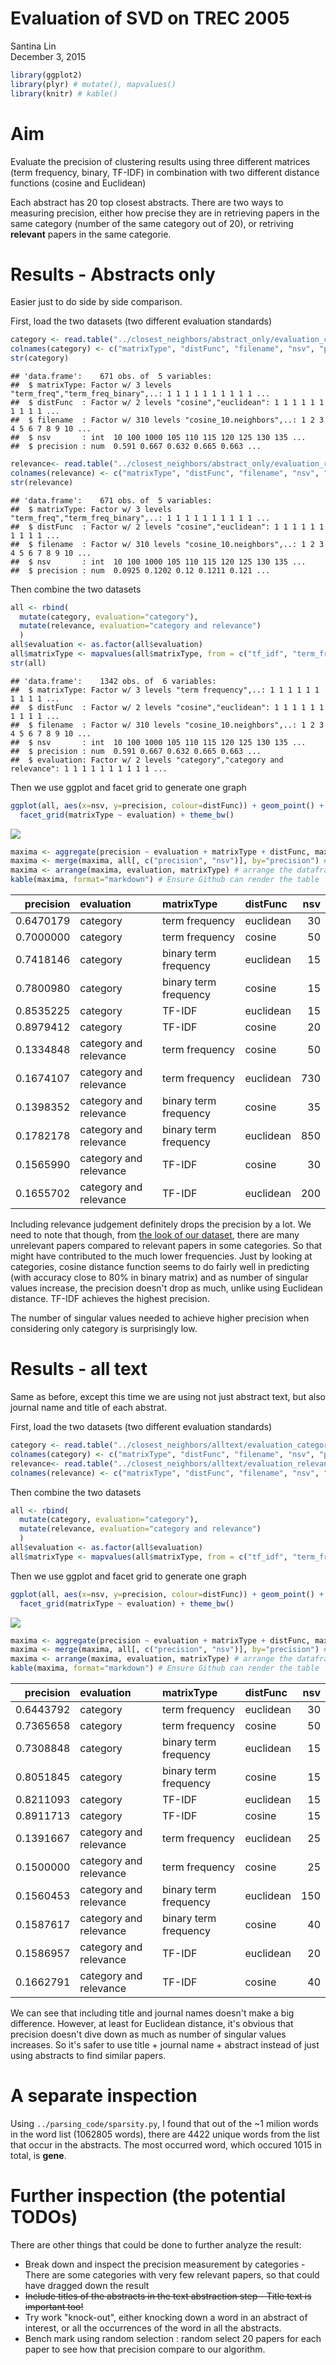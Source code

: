 # Evaluation of SVD on TREC 2005
Santina Lin  
December 3, 2015  


```r
library(ggplot2)
library(plyr) # mutate(), mapvalues()
library(knitr) # kable()
```

# Aim 

Evaluate the precision of clustering results using three different matrices (term frequency, binary, TF-IDF) in combination with two different distance functions (cosine and Euclidean) 

Each abstract has 20 top closest abstracts. There are two ways to measuring precision, either how precise they are in retrieving papers in the same category (number of the same category out of 20), or retriving **relevant** papers in the same categorie. 

# Results - Abstracts only 
Easier just to do side by side comparison. 

First, load the two datasets (two different evaluation standards)

```r
category <- read.table("../closest_neighbors/abstract_only/evaluation_category.result")
colnames(category) <- c("matrixType", "distFunc", "filename", "nsv", "precision")
str(category)
```

```
## 'data.frame':	671 obs. of  5 variables:
##  $ matrixType: Factor w/ 3 levels "term_freq","term_freq_binary",..: 1 1 1 1 1 1 1 1 1 1 ...
##  $ distFunc  : Factor w/ 2 levels "cosine","euclidean": 1 1 1 1 1 1 1 1 1 1 ...
##  $ filename  : Factor w/ 310 levels "cosine_10.neighbors",..: 1 2 3 4 5 6 7 8 9 10 ...
##  $ nsv       : int  10 100 1000 105 110 115 120 125 130 135 ...
##  $ precision : num  0.591 0.667 0.632 0.665 0.663 ...
```

```r
relevance<- read.table("../closest_neighbors/abstract_only/evaluation_relevance.result")
colnames(relevance) <- c("matrixType", "distFunc", "filename", "nsv", "precision")
str(relevance)
```

```
## 'data.frame':	671 obs. of  5 variables:
##  $ matrixType: Factor w/ 3 levels "term_freq","term_freq_binary",..: 1 1 1 1 1 1 1 1 1 1 ...
##  $ distFunc  : Factor w/ 2 levels "cosine","euclidean": 1 1 1 1 1 1 1 1 1 1 ...
##  $ filename  : Factor w/ 310 levels "cosine_10.neighbors",..: 1 2 3 4 5 6 7 8 9 10 ...
##  $ nsv       : int  10 100 1000 105 110 115 120 125 130 135 ...
##  $ precision : num  0.0925 0.1202 0.12 0.1211 0.121 ...
```

Then combine the two datasets 

```r
all <- rbind( 
  mutate(category, evaluation="category"), 
  mutate(relevance, evaluation="category and relevance")
  )
all$evaluation <- as.factor(all$evaluation)
all$matrixType <- mapvalues(all$matrixType, from = c("tf_idf", "term_freq", "term_freq_binary"), to = c("TF-IDF", "term frequency", "binary term frequency"))
str(all)
```

```
## 'data.frame':	1342 obs. of  6 variables:
##  $ matrixType: Factor w/ 3 levels "term frequency",..: 1 1 1 1 1 1 1 1 1 1 ...
##  $ distFunc  : Factor w/ 2 levels "cosine","euclidean": 1 1 1 1 1 1 1 1 1 1 ...
##  $ filename  : Factor w/ 310 levels "cosine_10.neighbors",..: 1 2 3 4 5 6 7 8 9 10 ...
##  $ nsv       : int  10 100 1000 105 110 115 120 125 130 135 ...
##  $ precision : num  0.591 0.667 0.632 0.665 0.663 ...
##  $ evaluation: Factor w/ 2 levels "category","category and relevance": 1 1 1 1 1 1 1 1 1 1 ...
```

Then we use ggplot and facet grid to generate one graph 

```r
ggplot(all, aes(x=nsv, y=precision, colour=distFunc)) + geom_point() + 
  facet_grid(matrixType ~ evaluation) + theme_bw()
```

![](evaluation_termfreq_files/figure-html/unnamed-chunk-4-1.png) 


```r
maxima <- aggregate(precision ~ evaluation + matrixType + distFunc, max, data=all)  # see maximum of all combinations 
maxima <- merge(maxima, all[, c("precision", "nsv")], by="precision") # bring in the number of nsv 
maxima <- arrange(maxima, evaluation, matrixType) # arrange the dataframe
kable(maxima, format="markdown") # Ensure Github can render the table
```



| precision|evaluation             |matrixType            |distFunc  | nsv|
|---------:|:----------------------|:---------------------|:---------|---:|
| 0.6470179|category               |term frequency        |euclidean |  30|
| 0.7000000|category               |term frequency        |cosine    |  50|
| 0.7418146|category               |binary term frequency |euclidean |  15|
| 0.7800980|category               |binary term frequency |cosine    |  15|
| 0.8535225|category               |TF-IDF                |euclidean |  15|
| 0.8979412|category               |TF-IDF                |cosine    |  20|
| 0.1334848|category and relevance |term frequency        |cosine    |  50|
| 0.1674107|category and relevance |term frequency        |euclidean | 730|
| 0.1398352|category and relevance |binary term frequency |cosine    |  35|
| 0.1782178|category and relevance |binary term frequency |euclidean | 850|
| 0.1565990|category and relevance |TF-IDF                |cosine    |  30|
| 0.1655702|category and relevance |TF-IDF                |euclidean | 200|

Including relevance judgement definitely drops the precision by a lot. We need to note that though, from [the look of our dataset](abstracts.md), there are many unrelevant papers compared to relevant papers in some categories. So that might have contributed to the much lower frequencies. Just by looking at categories, cosine distance function seems to do fairly well in predicting (with accuracy close to 80% in binary matrix) and as number of singular values increase, the precision doesn't drop as much, unlike using Euclidean distance. TF-IDF achieves the highest precision. 

The number of singular values needed to achieve higher precision when considering only category is surprisingly low. 


# Results - all text 
Same as before, except this time we are using not just abstract text, but also journal name and title of each abstrat. 

First, load the two datasets (two different evaluation standards)

```r
category <- read.table("../closest_neighbors/alltext/evaluation_category.result")
colnames(category) <- c("matrixType", "distFunc", "filename", "nsv", "precision")
relevance<- read.table("../closest_neighbors/alltext/evaluation_relevance.result")
colnames(relevance) <- c("matrixType", "distFunc", "filename", "nsv", "precision")
```

Then combine the two datasets 

```r
all <- rbind( 
  mutate(category, evaluation="category"), 
  mutate(relevance, evaluation="category and relevance")
  )
all$evaluation <- as.factor(all$evaluation)
all$matrixType <- mapvalues(all$matrixType, from = c("tf_idf", "term_freq", "term_freq_binary"), to = c("TF-IDF", "term frequency", "binary term frequency"))
```

Then we use ggplot and facet grid to generate one graph 

```r
ggplot(all, aes(x=nsv, y=precision, colour=distFunc)) + geom_point() + 
  facet_grid(matrixType ~ evaluation) + theme_bw()
```

![](evaluation_termfreq_files/figure-html/unnamed-chunk-8-1.png) 


```r
maxima <- aggregate(precision ~ evaluation + matrixType + distFunc, max, data=all)  # see maximum of all combinations 
maxima <- merge(maxima, all[, c("precision", "nsv")], by="precision") # bring in the number of nsv 
maxima <- arrange(maxima, evaluation, matrixType) # arrange the dataframe
kable(maxima, format="markdown") # Ensure Github can render the table
```



| precision|evaluation             |matrixType            |distFunc  | nsv|
|---------:|:----------------------|:---------------------|:---------|---:|
| 0.6443792|category               |term frequency        |euclidean |  30|
| 0.7365658|category               |term frequency        |cosine    |  50|
| 0.7308848|category               |binary term frequency |euclidean |  15|
| 0.8051845|category               |binary term frequency |cosine    |  15|
| 0.8211093|category               |TF-IDF                |euclidean |  15|
| 0.8911713|category               |TF-IDF                |cosine    |  15|
| 0.1391667|category and relevance |term frequency        |euclidean |  25|
| 0.1500000|category and relevance |term frequency        |cosine    |  25|
| 0.1560453|category and relevance |binary term frequency |euclidean | 150|
| 0.1587617|category and relevance |binary term frequency |cosine    |  40|
| 0.1586957|category and relevance |TF-IDF                |euclidean |  20|
| 0.1662791|category and relevance |TF-IDF                |cosine    |  40|


We can see that including title and journal names doesn't make a big difference. However, at least for Euclidean distance, it's obvious that precision doesn't dive down as much as number of singular values increases. So it's safer to use title + journal name + abstract instead of just using abstracts to find similar papers. 

# A separate inspection 

Using `../parsing_code/sparsity.py`, I found that out of the ~1 milion words in the word list (1062805 words), there are 4422 unique words from the list that occur in the abstracts. The most occurred word, which occured 1015 in total, is **gene**. 

# Further inspection (the potential TODOs)

There are other things that could be done to further analyze the result:

- Break down and inspect the precision measurement by categories -  There are some categories with very few relevant papers, so that could have dragged down the result
-  ~~Include titles of the abstracts in the text abstraction step - Title text is important too!~~ 
-  Try work "knock-out", either knocking down a word in an abstract of interest, or all the occurrences of the word in all the abstracts. 
- Bench mark using random selection : random select 20 papers for each paper to see how that precision compare to our algorithm.
